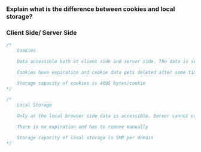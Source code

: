 ### Explain what is the difference between cookies and local storage?

### Client Side/ Server Side

```js
/* 
    Cookies

    Data accessible both at client side and server side. The data is sent to the serverside with every cookie request.

    Cookies have expiration and cookie data gets deleted after some time

    Storage capacity of cookies is 4095 bytes/cookie
*/
```

```js
/*
    Local Storage

    Only at the local browser side data is accessible. Server cannot use local storage until deliberately sent a request to the server via POST or GET

    There is no expiration and has to remove manually

    Storage capacity of local storage is 5MB per domain
*/
```
